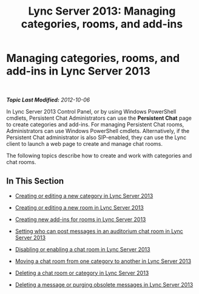 ﻿---
title: 'Lync Server 2013: Managing categories, rooms, and add-ins'
TOCTitle: Managing categories, rooms, and add-ins
ms:assetid: a9807031-7369-4a51-9369-6f09bec24141
ms:mtpsurl: https://technet.microsoft.com/en-us/library/Gg412799(v=OCS.15)
ms:contentKeyID: 48185100
ms.date: 07/23/2014
mtps_version: v=OCS.15
---

<div data-xmlns="http://www.w3.org/1999/xhtml">

<div class="topic" data-xmlns="http://www.w3.org/1999/xhtml" data-msxsl="urn:schemas-microsoft-com:xslt" data-cs="http://msdn.microsoft.com/en-us/">

<div data-asp="http://msdn2.microsoft.com/asp">

# Managing categories, rooms, and add-ins in Lync Server 2013

</div>

<div id="mainSection">

<div id="mainBody">

<span> </span>

_**Topic Last Modified:** 2012-10-06_

In Lync Server 2013 Control Panel, or by using Windows PowerShell cmdlets, Persistent Chat Administrators can use the **Persistent Chat** page to create categories and add-ins. For managing Persistent Chat rooms, Administrators can use Windows PowerShell cmdlets. Alternatively, if the Persistent Chat administrator is also SIP-enabled, they can use the Lync client to launch a web page to create and manage chat rooms.

The following topics describe how to create and work with categories and chat rooms.

<div>

## In This Section

  - [Creating or editing a new category in Lync Server 2013](lync-server-2013-creating-or-editing-a-new-category.md)

  - [Creating or editing a new room in Lync Server 2013](lync-server-2013-creating-or-editing-a-new-room.md)

  - [Creating new add-ins for rooms in Lync Server 2013](lync-server-2013-creating-new-add-ins-for-rooms.md)

  - [Setting who can post messages in an auditorium chat room in Lync Server 2013](lync-server-2013-setting-who-can-post-messages-in-an-auditorium-chat-room.md)

  - [Disabling or enabling a chat room in Lync Server 2013](lync-server-2013-disabling-or-enabling-a-chat-room.md)

  - [Moving a chat room from one category to another in Lync Server 2013](lync-server-2013-moving-a-chat-room-from-one-category-to-another.md)

  - [Deleting a chat room or category in Lync Server 2013](lync-server-2013-deleting-a-chat-room-or-category.md)

  - [Deleting a message or purging obsolete messages in Lync Server 2013](lync-server-2013-deleting-a-message-or-purging-obsolete-messages.md)

</div>

</div>

<span> </span>

</div>

</div>

</div>

